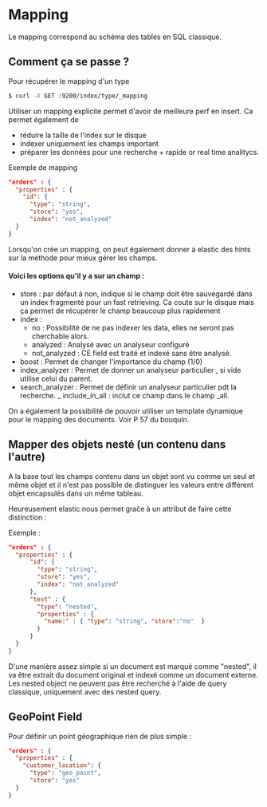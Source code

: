 # Mapping 


Le mapping correspond au schéma des tables en SQL classique.

## Comment ça se passe ?

Pour récupérer le mapping d'un type 
```bash
$ curl -X GET :9200/index/type/_mapping
```

Utiliser un mapping explicite permet d'avoir de meilleure perf en insert.
Ca permet également de 
- réduire la taille de l'index sur le disque
- indexer uniquement les champs important 
- préparer les données pour une recherche + rapide or real time analitycs. 

Exemple de mapping 

```json
"orders" : {
  "properties" : {
    "id": {
      "type": "string",
      "store": "yes",
      "index": "not_analyzed"
  }
}
```

Lorsqu'on crée un mapping, on peut également donner à elastic des hints sur la méthode pour mieux gérer les champs. 

#### Voici les options qu'il y a sur un champ : 

- store : par défaut à non, indique si le champ doit être sauvegardé dans un index fragmenté pour un fast retrieving. 
Ca coute sur le disque mais ça permet de récupérer le champ beaucoup plus rapidement 
- index : 
  - no : Possibilité de ne pas indexer les data, elles ne seront pas cherchable alors.
  - analyzed : Analysé avec un analyseur configuré
  - not_analyzed : CE field est traité et indexé sans être analysé. 
- boost : Permet de changer l'importance du champ (1/0)
- index_analyzer : Permet de donner un analyseur particulier , si vide utilise celui du parent.
- search_analyzer : Permet de définir un analyseur particulier pdt la recherche.
_ include_in_all : inclut ce champ dans le champ _all.

On a également la possibilité de pouvoir utiliser un template dynamique pour le mapping des documents. 
Voir P 57 du bouquin. 


## Mapper des objets nesté (un contenu dans l'autre) 

A la base tout les champs contenu dans un objet sont vu comme un seul et même objet et il n'est pas possible de distinguer les valeurs entre différent objet encapsulés dans un même 
tableau. 

Heureusement elastic nous permet graĉe à un attribut de faire cette distinction : 

Exemple : 
```json
"orders" : {
  "properties" : {
      "id": {
        "type": "string",
        "store": "yes",
        "index": "not_analyzed"
      }, 
      "test" : {
        "type": "nested", 
        "properties" : {
          "name:" : { "type": "string", "store":"no"  }
        }
      }
  }
}
```

D'une manière assez simple si un document est marqué comme "nested", il va être extrait du document original et 
indexé comme un document externe.
Les nested object ne peuvent pas être recherché à l'aide de query classique, uniquement avec des nested query. 

## GeoPoint Field
Pour définir un point géographique rien de plus simple :


```json
"orders" : {
  "properties" : {
    "customer_location": {
      "type": "geo_point",
      "store": "yes"
  }
}
```

